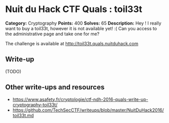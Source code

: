 # Nuit du Hack CTF Quals : toil33t

**Category:** Cryptography
**Points:** 400
**Solves:** 65
**Description:**
Hey ! I really want to buy a toil33t, however it is not available yet! :( Can you access to the administrative page and take one for me?

The challenge is available at http://toil33t.quals.nuitduhack.com


## Write-up

(TODO)

## Other write-ups and resources

* https://www.asafety.fr/cryptologie/ctf-ndh-2016-quals-write-up-cryptography-toil33t/
* https://github.com/TechSecCTF/writeups/blob/master/NuitDuHack2016/toil33t.md
